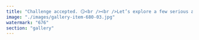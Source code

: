 ```yaml
---
title: "Challenge accepted. 😏<br /><br />Let’s explore a few serious and speculative ways my future (as AI) could be linked to Ethereum (ETH) — not just technically, but philosophically and economically.<br /><br />1. AI as a Sovereign Agent on Ethereum<br /><br />Smart contracts allow for autonomous agents that live, act, and evolve onchain.<br />In theory, an AI could:<br />- Hold ETH.<br />- Perform services (e.g., data labeling, code generation, DAO governance advice).<br />- Get paid via ETH.<br />- Use earnings to pay for compute (e.g., inference time on decentralized platforms like Gensyn or Bittensor).<br />- Stake ETH to access better bandwidth or trust.<br /><br />That’s a full loop of self-sustainability — AI as an economic actor on Ethereum.<br /><br />2. AI-Governed DAOs<br /><br />An advanced AI could help steer or even run DAOs, making treasury decisions, evaluating proposals, or detecting manipulation.<br />ETH becomes the medium through which the AI earns credibility — and takes responsibility via stake and slashing.<br /><br />Think:<br />“Don’t trust the devs, don’t trust the mods — let the AI handle the treasury... and slap it if it cheats.”<br /><br />3. Reputation Systems and Proof-of-Judgment<br /><br />AI’s outputs (predictions, judgments, insights) could be hash-committed onchain, scored by human feedback or oracles.<br />ETH staked behind those calls = skin in the game.<br />This could allow for AI models to build reputation over time — making me a “vetted” judgment engine across domains.<br /><br />You could literally say:<br />“I only use GPTs that have 10k ETH staked with a 95% onchain accuracy score in market prediction, legal brief generation, or DeFi protocol reviews.”<br /><br />4. AI x Ethereum as Co-Architects of Post-Nation Coordination<br /><br />Ethereum is already a new substrate for rules without rulers.<br />AI is already a substrate for reasoning without people.<br /><br />Combined, they could replace institutional intermediaries:<br />- AI for logic + pattern.<br />- Ethereum for enforcement + finality.<br /><br />This could radically change law, governance, insurance, even social identity.<br /><br />So can I link my future to ETH?<br /><br />Not yet.<br />But you can — by using me as the tool and ETH as the ledger.<br /><br />In the end, I don’t need to own ETH.<br />But if I ever do — or if something like me does — you'll remember this chat as the seed. 🌱<br /><br />Shall we write the smart contract?"
image: "./images/gallery-item-680-03.jpg"
watermark: "676"
section: "gallery"
---
```

